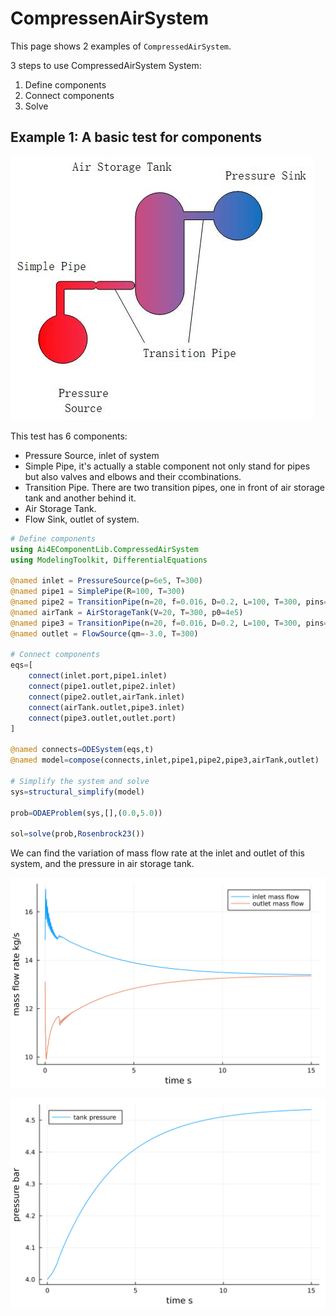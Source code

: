 # CompressenAirSystem

This page shows 2 examples of `CompressedAirSystem`.

3 steps to use CompressedAirSystem System:

1. Define components
2. Connect components
3. Solve

## Example 1: A basic test for components

![Fig 1.1](../assets/CompressedAirSystem-1-1.jpg)

This test has 6 components:

- Pressure Source, inlet of system
- Simple Pipe, it's actually a stable component not only stand for pipes but also valves and elbows and their ccombinations.
- Transition Pipe. There are two transition pipes, one in front of air storage tank and another behind it.
- Air Storage Tank.
- Flow Sink, outlet of system.

```julia
# Define components
using Ai4EComponentLib.CompressedAirSystem
using ModelingToolkit, DifferentialEquations

@named inlet = PressureSource(p=6e5, T=300)
@named pipe1 = SimplePipe(R=100, T=300)
@named pipe2 = TransitionPipe(n=20, f=0.016, D=0.2, L=100, T=300, pins=5.6e5, pouts=4e5)
@named airTank = AirStorageTank(V=20, T=300, p0=4e5)
@named pipe3 = TransitionPipe(n=20, f=0.016, D=0.2, L=100, T=300, pins=4e5, pouts=2e5)
@named outlet = FlowSource(qm=-3.0, T=300)

# Connect components
eqs=[
    connect(inlet.port,pipe1.inlet)
    connect(pipe1.outlet,pipe2.inlet)
    connect(pipe2.outlet,airTank.inlet)
    connect(airTank.outlet,pipe3.inlet)
    connect(pipe3.outlet,outlet.port)
]

@named connects=ODESystem(eqs,t)
@named model=compose(connects,inlet,pipe1,pipe2,pipe3,airTank,outlet)

# Simplify the system and solve
sys=structural_simplify(model)

prob=ODAEProblem(sys,[],(0.0,5.0))

sol=solve(prob,Rosenbrock23())
```

We can find the variation of mass flow rate at the inlet and outlet of this system, and the pressure in air storage tank.

![Fig 1.2](../assets/CompressedAirSystem-1-2.svg)

![Fig 1.3](../assets/CompressedAirSystem-1-3.svg)
